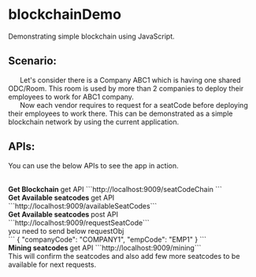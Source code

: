 # blockchainDemo
Demonstrating simple blockchain using JavaScript.

 ## Scenario:
<p>
   &nbsp;&nbsp;&nbsp;&nbsp;&nbsp; Let's consider there is a Company ABC1 which is having one shared ODC/Room. This room is used by more than 2 companies to deploy their employees to work for ABC1 company.<br/>
  &nbsp;&nbsp;&nbsp;&nbsp;&nbsp; Now each vendor requires to request for a seatCode before deploying their employees to work there. This can be demonstrated as a simple blockchain network by using the current application.
</p>

 ## APIs:
 <p> You can use the below APIs to see the app in action.</p>
 <br/>
 <b>Get  Blockchain </b> get API 
 ```http://localhost:9009/seatCodeChain ```
 <br/> 
 <b>Get  Available seatcodes </b> get API 
 ```http://localhost:9009/availableSeatCodes```
 <br/> 
 <b>Get  Available seatcodes </b> post API 
 ```http://localhost:9009/requestSeatCode```
 <br/>
you need to send below requestObj <br/>
```
{	
	"companyCode": "COMPANY1",
	"empCode": "EMP1"
}
```
<br/>
 <b>Mining seatcodes </b> get API 
 ```http://localhost:9009/mining```
 <br/>
 This will confirm the seatcodes and also add few more seatcodes to be available for next requests.
